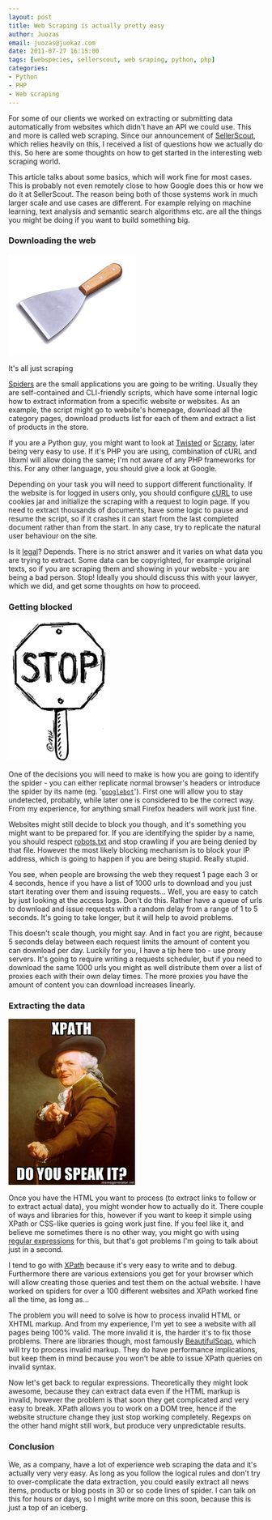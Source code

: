 ```yaml
---
layout: post
title: Web Scraping is actually pretty easy
author: Juozas
email: juozas@juokaz.com
date: 2011-07-27 16:15:00
tags: [webspecies, sellerscout, web sraping, python, php]
categories:
- Python
- PHP
- Web scraping
---
```


For some of our clients we worked on extracting or submitting data automatically from websites which didn't have an API we could use. This and more is called web scraping. Since our announcement of [SellerScout](http://sellerscout.co.uk/), which relies heavily on this, I received a list of questions how we actually do this. So here are some thoughts on how to get started in the interesting web scraping world.

<!--more-->

This article talks about some basics, which will work fine for most cases. This is probably not even remotely close to how Google does this or how we do it at SellerScout. The reason being both of those systems work in much larger scale and use cases are different. For example relying on machine learning, text analysis and semantic search algorithms etc. are all the things you might be doing if you want to build something big.

### Downloading the web

<div class="alignright" ><img src="/media/scraper.jpg" alt="Scraper" class="noborder"><p class="wp-caption-text">It's all just scraping</p></div>

[Spiders](http://en.wikipedia.org/wiki/Web_crawler) are the small applications you are going to be writing. Usually they are self-contained and CLI-friendly scripts, which have some internal logic how to extract information from a specific website or websites. As an example, the script might go to website's homepage, download all the category pages, download products list for each of them and extract a list of products in the store.

If you are a Python guy, you might want to look at [Twisted](http://twistedmatrix.com/trac/) or [Scrapy](http://scrapy.org/), later being very easy to use. If it's PHP you are using, combination of cURL and libxml will allow doing the same; I'm not aware of any PHP frameworks for this. For any other language, you should give a look at Google. 

Depending on your task you will need to support different functionality. If the website is for logged in users only, you should configure [cURL](http://php.net/manual/en/book.curl.php) to use cookies jar and initialize the scraping with a request to login page. If you need to extract thousands of documents, have some logic to pause and resume the script, so if it crashes it can start from the last completed document rather than from the start. In any case, try to replicate the natural user behaviour on the site.

Is it [legal](http://en.wikipedia.org/wiki/Web_scraping#Legal_issues)? Depends. There is no strict answer and it varies on what data you are trying to extract. Some data can be copyrighted, for example original texts, so if you are scraping them and showing in your website - you are being a bad person. Stop! Ideally you should discuss this with your lawyer, which we did, and get some thoughts on how to proceed. 

### Getting blocked

<div class="alignleft" ><img src="/media/stopsign.gif" alt="Stop sign" class="noborder"></div>

One of the decisions you will need to make is how you are going to identify the spider - you can either replicate normal browser's headers or introduce the spider by its name (eg. '[`googlebot`](http://www.google.com/support/webmasters/bin/answer.py?answer=182072)'). First one will allow you to stay undetected, probably, while later one is considered to be the correct way. From my experience, for anything small Firefox headers will work just fine. 

Websites might still decide to block you though, and it's something you might want to be prepared for. If you are identifying the spider by a name, you should respect [robots.txt](http://www.robotstxt.org/) and stop crawling if you are being denied by that file. However the most likely blocking mechanism is to block your IP address, which is going to happen if you are being stupid. Really stupid.

You see, when people are browsing the web they request 1 page each 3 or 4 seconds, hence if you have a list of 1000 urls to download and you just start iterating over them and issuing requests… Well, you are easy to catch by just looking at the access logs. Don't do this. Rather have a queue of urls to download and issue requests with a random delay from a range of 1 to 5 seconds.  It's going to take longer, but it will help to avoid problems.

This doesn't scale though, you might say. And in fact you are right, because 5 seconds delay between each request limits the amount of content you can download per day. Luckily for you, I have a tip here too - use proxy servers. It's going to require writing a requests scheduler, but if you need to download the same 1000 urls you might as well distribute them over a list of proxies each with their own delay times. The more proxies you have the amount of content you can download increases linearly. 

### Extracting the data

<div class="alignright" ><img src="/media/xpath.jpg" alt="XPath" class="noborder"></div>

Once you have the HTML you want to process (to extract links to follow or to extract actual data), you might wonder how to actually do it. There couple of ways and libraries for this, however if you want to keep it simple using XPath or CSS-like queries is going work just fine. If you feel like it, and believe me sometimes there is no other way, you might go with using [regular expressions](http://en.wikipedia.org/wiki/Regular_expression) for this, but that's got problems I'm going to talk about just in a second.

I tend to go with [XPath](http://www.w3.org/TR/xpath/) because it's very easy to write and to debug. Furthermore there are various extensions you get for your browser which will allow creating those queries and test them on the actual website. I have worked on spiders for over a 100 different websites and XPath worked fine all the time, as long as…

The problem you will need to solve is how to process invalid HTML or XHTML markup. And from my experience, I'm yet to see a website with all pages being 100% valid. The more invalid it is, the harder it's to fix those problems. There are libraries though, most famously [BeautifulSoap](http://www.crummy.com/software/BeautifulSoup/), which will try to process invalid markup. They do have performance implications, but keep them in mind because you won't be able to issue XPath queries on invalid syntax.

Now let's get back to regular expressions. Theoretically they might look awesome, because they can extract data even if the HTML markup is invalid, however the problem is that soon they get complicated and very easy to break. XPath allows you to work on a DOM tree, hence if the website structure change they just stop working completely. Regexps on the other hand might still work, but produce very unpredictable results.

### Conclusion

We, as a company, have a lot of experience web scraping the data and it's actually very very easy. As long as you follow the logical rules and don't try to over-complicate the data extraction, you could easily extract all news items, products or blog posts in 30 or so code lines of spider. I can talk on this for hours or days, so I might write more on this soon, because this is just a top of an iceberg. 
